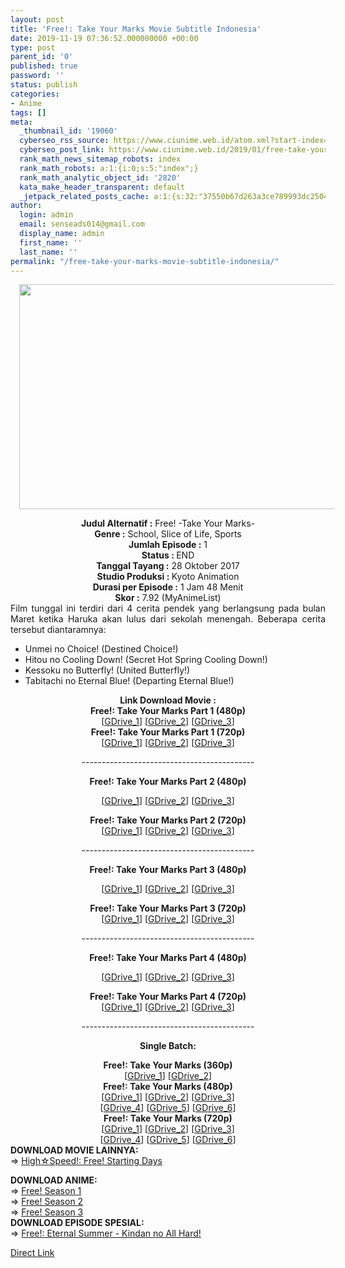 ```yaml
---
layout: post
title: 'Free!: Take Your Marks Movie Subtitle Indonesia'
date: 2019-11-19 07:36:52.000000000 +00:00
type: post
parent_id: '0'
published: true
password: ''
status: publish
categories:
- Anime
tags: []
meta:
  _thumbnail_id: '19060'
  cyberseo_rss_source: https://www.ciunime.web.id/atom.xml?start-index=2101&max-results=150
  cyberseo_post_link: https://www.ciunime.web.id/2019/01/free-take-your-marks-movie-subtitle.html
  rank_math_news_sitemap_robots: index
  rank_math_robots: a:1:{i:0;s:5:"index";}
  rank_math_analytic_object_id: '2820'
  kata_make_header_transparent: default
  _jetpack_related_posts_cache: a:1:{s:32:"37550b67d263a3ce789993dc25046c5f";a:2:{s:7:"expires";i:1648427607;s:7:"payload";a:0:{}}}
author:
  login: admin
  email: senseads014@gmail.com
  display_name: admin
  first_name: ''
  last_name: ''
permalink: "/free-take-your-marks-movie-subtitle-indonesia/"
---
```

<div class="separator" style="clear: both; text-align: center;"><a href="https://3.bp.blogspot.com/-gWArP4zrFVM/XEnSCDrGKcI/AAAAAAAAISg/4ewwYSbNkdsRy8liNM6rxK_aAqQ_La1qQCLcBGAs/s1600/Free%2521%2B-%2BTake%2BYour%2BMarks.jpg" imageanchor="1" style="margin-left: 1em; margin-right: 1em;"><img border="0" data-original-height="720" data-original-width="1280" height="360" src="{{ site.baseurl }}/assets/2019/11/Free%2521%2B-%2BTake%2BYour%2BMarks.jpg" width="640" /></a></div>
<p>
<div style="text-align: center;"><b>Judul</b><b><b> Alternatif</b> :</b> Free! -Take Your Marks-</div>
<div style="text-align: center;"><b><b>Genre :</b></b> School, Slice of Life, Sports</div>
<div style="text-align: center;"><b>Jumlah Episode :</b> 1<br /><b>Status :&nbsp;</b>END<br /><b>Tanggal Tayang :</b> 28 Oktober 2017<br /><b>Studio Produksi : </b>Kyoto Animation<br /><b>Durasi per Episode :</b> 1 Jam 48 Menit</div>
<div style="text-align: center;"><b>Skor :</b> 7.92 (MyAnimeList)</div>
<div style="text-align: center;"></div>
<div style="text-align: justify;">Film tunggal ini terdiri dari 4 cerita pendek yang berlangsung pada bulan Maret ketika Haruka akan lulus dari sekolah menengah. Beberapa cerita tersebut diantaramnya:</p>
<ul>
<li>Unmei no Choice! (Destined Choice!)</li>
<li>Hitou no Cooling Down! (Secret Hot Spring Cooling Down!)</li>
<li>Kessoku no Butterfly! (United Butterfly!)</li>
<li>Tabitachi no Eternal Blue! (Departing Eternal Blue!)</li>
</ul>
</div>
<div style="text-align: justify;"></div>
<div style="text-align: justify;"></div>
<div style="text-align: center;"><b>Link Download Movie :</b></div>
<div style="text-align: center;">
<div style="text-align: center;">
<div style="text-align: center;"><b>Free!: Take Your Marks Part 1 (</b><b>480p</b><b>)</b></div>
<div style="text-align: center;">
<div style="text-align: center;">[<a href="https://drive.google.com/uc?id=1O2PiqXyXLHXJDui4W5e1F4UwOLeLGx-B" target="_blank" rel="noopener">GDrive_1</a>] [<a href="https://drive.google.com/uc?id=10flIsVSAQMphE24umMv8rPVfNwjzXoaz" target="_blank" rel="noopener">GDrive_2</a>] [<a href="https://drive.google.com/uc?id=1MET0IGG6DsTjyXYF4TxBX-269zqF2Uwo" target="_blank" rel="noopener">GDrive_3</a>]</div>
<div style="text-align: center;">
<div style="text-align: center;">
<div style="text-align: center;"><b>Free!: Take Your Marks</b><b>&nbsp;Part 1</b><b>&nbsp;(</b><b>720p</b><b>)</b></div>
<div style="text-align: center;">[<a href="https://drive.google.com/uc?id=1VPLDJT2nXZN35BNDtsTAYgTm2PoTxsX8" target="_blank" rel="noopener">GDrive_1</a>] [<a href="https://drive.google.com/uc?id=1xdd_5EvxE04mD8ct7ejF5vOm-88UqqbP" target="_blank" rel="noopener">GDrive_2</a>] [<a href="https://drive.google.com/uc?id=1iQNhIrWkbWoa2EnsCjNPX8mMGhVBDnPc" target="_blank" rel="noopener">GDrive_3</a>]</div>
<p>-------------------------------------------</p>
</div>
</div>
</div>
<p><b>Free!: Take Your Marks</b><b>&nbsp;Part 2</b><b>&nbsp;(</b><b>480p</b><b>)</b></div>
<div style="text-align: center;">[<a href="https://drive.google.com/uc?id=1SriQ2TzxlT8_WLDaWDYDD63maRk1M7U6" target="_blank" rel="noopener">GDrive_1</a>] [<a href="https://drive.google.com/uc?id=1Wmil33RYgcbaaQ1STd3sAVHfjHru2g6r" target="_blank" rel="noopener">GDrive_2</a>] [<a href="https://drive.google.com/uc?id=1TYTDTBbcysUJGUVfCt3d1HDWeBEDEYl1" target="_blank" rel="noopener">GDrive_3</a>]</div>
<p>
<div style="text-align: center;"><b>Free!: Take Your Marks</b><b>&nbsp;Part 2</b><b>&nbsp;(</b><b>720p</b><b>)</b></div>
<div style="text-align: center;">[<a href="https://drive.google.com/uc?id=1i_giGfouozpaVTuBY5UXjXGUw_JGRCg3" target="_blank" rel="noopener">GDrive_1</a>] [<a href="https://drive.google.com/uc?id=1j7HG5c5xWM_bav07XwnD0yxcEswMgl1W" target="_blank" rel="noopener">GDrive_2</a>] [<a href="https://drive.google.com/uc?id=1fWXT80eNHr7-Fb49F4GALl3eCajzR9Aa" target="_blank" rel="noopener">GDrive_3</a>]</div>
<p>
<div style="text-align: center;">
<div style="text-align: center;">
<div style="text-align: center;">
<div style="text-align: center;">-------------------------------------------</p>
</div>
</div>
</div>
<p><b>Free!: Take Your Marks</b><b>&nbsp;Part 3</b><b>&nbsp;(</b><b>480p</b><b>)</b></div>
<div style="text-align: center;">[<a href="https://drive.google.com/uc?id=16pBpoPYA6e_bhA1q71XGa7akf4PCkLhO" target="_blank" rel="noopener">GDrive_1</a>] [<a href="https://drive.google.com/uc?id=10VOord0tdtdW9tg0JC6D6aCPr-l08zhR" target="_blank" rel="noopener">GDrive_2</a>] [<a href="https://drive.google.com/uc?id=17i55w4mlXet1YvKPRNChiRx3U8fQiSmG" target="_blank" rel="noopener">GDrive_3</a>]</div>
<p>
<div style="text-align: center;"><b>Free!: Take Your Marks</b><b>&nbsp;Part 3</b><b>&nbsp;(</b><b>720p</b><b>)</b></div>
<div style="text-align: center;">[<a href="https://drive.google.com/uc?id=1bpm0M6Cu0psuWXuFjPfFOKU31zDr21We" target="_blank" rel="noopener">GDrive_1</a>] [<a href="https://drive.google.com/uc?id=1wWlJUzJmq_g9lEdOp3v_DuUQQtDxC-yR" target="_blank" rel="noopener">GDrive_2</a>] [<a href="https://drive.google.com/uc?id=1Kky_DdwkTPlQLs5xFWlEWWx9ShvLICt-" target="_blank" rel="noopener">GDrive_3</a>]</div>
<p>
<div style="text-align: center;">
<div style="text-align: center;">
<div style="text-align: center;">
<div style="text-align: center;">-------------------------------------------</p>
</div>
</div>
</div>
<p><b>Free!: Take Your Marks</b><b>&nbsp;Part 4</b><b>&nbsp;(</b><b>480p</b><b>)</b></div>
<div style="text-align: center;">[<a href="https://drive.google.com/uc?id=17ZlrANRGHAgLyl6Wzq6zX07SxHsrsJT0" target="_blank" rel="noopener">GDrive_1</a>] [<a href="https://drive.google.com/uc?id=1W_X2gzOcxV2MupZiKOAfJgx2aaBAK0lT" target="_blank" rel="noopener">GDrive_2</a>] [<a href="https://drive.google.com/uc?id=1v-jDoiPvd3LgtIaxEKLf2lZ5ZO4TOVN0" target="_blank" rel="noopener">GDrive_3</a>]</div>
<p>
<div style="text-align: center;"><b>Free!: Take Your Marks</b><b>&nbsp;Part 4</b><b>&nbsp;(</b><b>720p</b><b>)</b></div>
<div style="text-align: center;">[<a href="https://drive.google.com/uc?id=1uT2eXzX-wrmF-u7vpKKNbtE2og2uhkDt" target="_blank" rel="noopener">GDrive_1</a>] [<a href="https://drive.google.com/uc?id=17yNXvehV9HBKNd2HxMnV0tr21pRE_XT0" target="_blank" rel="noopener">GDrive_2</a>] [<a href="https://drive.google.com/uc?id=1yf5iJAiftesUJrKQ93gS57Ax4gfBwz07" target="_blank" rel="noopener">GDrive_3</a>]</div>
<p>-------------------------------------------</p>
<p><b>Single Batch:</b></p>
<div style="text-align: center;"><b>Free!: Take Your Marks (360p)</b><br />[<a href="https://drive.google.com/uc?export=download&amp;id=1bCphiiWEt7gVGG_pjE93PmMI_BSOUmav" target="_blank" rel="noopener">GDrive_1</a>] [<a href="https://drive.google.com/uc?export=download&amp;id=1SAQzwTg1LbJG1QhxVNUvDM3PzIzQnRGb" target="_blank" rel="noopener">GDrive_2</a>]</div>
<div style="text-align: center;"></div>
</div>
<div style="text-align: center;"><b>Free!: Take Your Marks (480p)</b><br />[<a href="https://drive.google.com/uc?id=1KDvfYnixKY-kB01JPmg_xD5kGtUPM4ct" target="_blank" rel="noopener">GDrive_1</a>] [<a href="https://drive.google.com/uc?export=download&amp;id=1A9Y3xaxyXz5wWwcRRpB96TAKclwP9D-s" target="_blank" rel="noopener">GDrive_2</a>] [<a href="https://drive.google.com/uc?export=download&amp;id=1jto4SvRFXCiHnobDQsVhdxJUvhDFGWmt" target="_blank" rel="noopener">GDrive_3</a>]<br />[<a href="https://drive.google.com/uc?export=download&amp;id=1tG2YEsYwgtxmo6cAJ-zmjIhlXOlTNOTh" target="_blank" rel="noopener">GDrive_4</a>] [<a href="https://drive.google.com/uc?id=1xK2QliLbDCIEZlXiurZn8n971XYZgST8" target="_blank" rel="noopener">GDrive_5</a>] [<a href="https://drive.google.com/uc?id=1bvc-EfQVr3jimw5c0GtGriSylP58sFe-" target="_blank" rel="noopener">GDrive_6</a>]</div>
<div style="text-align: center;"><b>Free!: Take Your Marks (720p)</b><br />[<a href="https://drive.google.com/uc?id=1quaZ0xRB8V1hT3Sb-6N91BCSEkCbHcRk" target="_blank" rel="noopener">GDrive_1</a>] [<a href="https://drive.google.com/uc?id=19mp3dXtipMRfmWOLVHcmj6ffb5FjMWts" target="_blank" rel="noopener">GDrive_2</a>] [<a href="https://drive.google.com/uc?export=download&amp;id=1LKOqzBGqxuoUPi26kTKkpiY7ryufcUbl" target="_blank" rel="noopener">GDrive_3</a>]<br />[<a href="https://drive.google.com/uc?export=download&amp;id=1_CRT1iPNd2V0gYPxwQiD-MOwoZqwLP6L" target="_blank" rel="noopener">GDrive_4</a>] [<a href="https://drive.google.com/uc?export=download&amp;id=1MbLik3xGMPZ6HdS0_VRUtIDwS8Ug99Jv" target="_blank" rel="noopener">GDrive_5</a>] [<a href="https://drive.google.com/uc?id=1r8gauYH8M2FY73noJsYrtcjxdpTIrJHZ" target="_blank" rel="noopener">GDrive_6</a>]
<div style="text-align: left;">
<div style="text-align: justify;">
<div style="text-align: justify;"><b>DOWNLOAD MOVIE&nbsp;</b><b>LAINNYA</b><b>:</b></div>
<div style="text-align: justify;">=&gt;&nbsp;<a href="https://www.ciunime.web.id/2019/01/highspeed-free-starting-days-movie.html" target="_blank" rel="noopener">High☆Speed!: Free! Starting Days</a></p>
</div>
</div>
<div style="text-align: justify;"><b>DOWNLOAD ANIME:</b></div>
<div style="text-align: justify;">=&gt;&nbsp;<a href="https://www.ciunime.web.id/2019/01/free-season-1-episode-01-12-end-batch.html" target="_blank" rel="noopener">Free! Season 1</a></div>
<div style="text-align: justify;">=&gt;&nbsp;<a href="https://www.ciunime.web.id/2019/01/free-season-2-episode-01-13-end-batch.html" target="_blank" rel="noopener">Free! Season 2</a><br />=&gt;&nbsp;<a href="https://www.ciunime.web.id/2019/01/free-season-3-episode-01-12-end-batch.html" target="_blank" rel="noopener">Free! Season 3</a></div>
<div style="text-align: justify;">
<div style="text-align: justify;">
<div style="text-align: justify;"><b>DOWNLOAD EPISODE SPESIAL:</b></div>
<div style="text-align: justify;">=&gt;&nbsp;<a href="https://www.ciunime.web.id/2019/07/free-eternal-summer-kindan-no-all-hard.html" target="_blank" rel="noopener">Free!: Eternal Summer - Kindan no All Hard!</a></p>
</div>
</div>
</div>
</div>
</div>
<link rel="stylesheet" href="https://cdnjs.cloudflare.com/ajax/libs/font-awesome/4.7.0/css/font-awesome.min.css" />
<div class="divbtn"> <a href="https://handymansurrender.com/fihup8buzv?key=94550f7ce39444073321dde3b8782f97" class="btn"><i class="fa fa-download"></i> Direct Link</a> </div>
